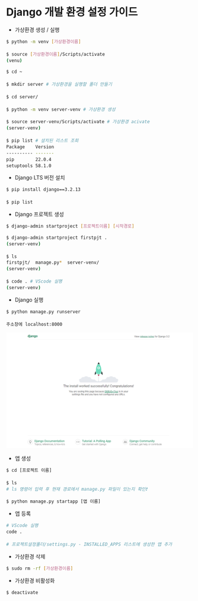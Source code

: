 # Django 개발 환경 설정 가이드

- 가상환경 생성 / 실행

```bash
$ python -m venv [가상환경이름]

$ source [가상환경이름]/Scripts/activate
(venu)
```

```bash
$ cd ~

$ mkdir server # 가상환경을 실행할 폴더 만들기

$ cd server/

$ python -m venv server-venv # 가상환경 생성

$ source server-venv/Scripts/activate # 가상환경 acivate
(server-venv)

$ pip list # 설치된 리스트 조회
Package    Version
---------- -------
pip        22.0.4
setuptools 58.1.0
```

- Django LTS 버전 설치

```bash
$ pip install django==3.2.13

$ pip list
```

- Django 프로젝트 생성

```bash
$ django-admin startproject [프로젝트이름] [시작경로]
```

```bash
$ django-admin startproject firstpjt .
(server-venv)

$ ls
firstpjt/  manage.py*  server-venv/
(server-venv)

$ code . # VScode 실행
(server-venv)
```

- Django 실행

```bash
$ python manage.py runserver

주소창에 localhost:8000
```

![image-20220921162723365](00_Django_개발환경설정.assets/image-20220921162723365.png)

- 앱 생성 

```bash
$ cd [프로젝트 이름]

$ ls 
# ls 명령어 입력 후 현재 경로에서 manage.py 파일이 있는지 확인❗

$ python manage.py startapp [앱 이름]
```

- 앱 등록

```bash
# VScode 실행
code .

# 프로젝트설정폴더/settings.py - INSTALLED_APPS 리스트에 생성한 앱 추가
```

- 가상환경 삭제

```bash
$ sudo rm -rf [가상환경이름]
```

- 가상환경 비활성화

```bash
$ deactivate
```
